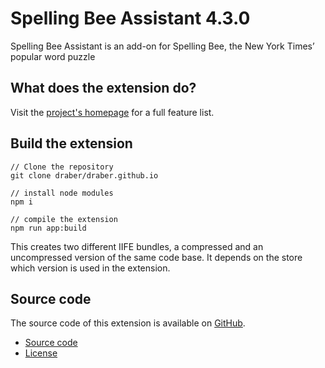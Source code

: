 # Spelling Bee Assistant 4.3.0

Spelling Bee Assistant is an add-on for Spelling Bee, the New York Times’ popular word puzzle

## What does the extension do?
Visit the [project's homepage](https://spelling-bee-assistant.app/) for a full feature list.

## Build the extension

```
// Clone the repository
git clone draber/draber.github.io

// install node modules
npm i

// compile the extension
npm run app:build
```

This creates two different IIFE bundles, a compressed and an uncompressed version of the same code base. It depends on the store which version is used in the extension.

## Source code
The source code of this extension is available on [GitHub](https://github.com/draber/draber.github.io]). 

- [Source code](https://github.com/draber/draber.github.io/tree/main/src/app)
- [License](https://github.com/draber/draber.github.io/blob/main/LICENSE.md)
